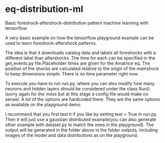 # eq-distribution-ml
Basic foreshock-aftershock-distribution pattern machine learning with tensorflow

A very basic example on how the tensorflow playground example can be used to learn foreshock-aftershock patterns. 

The idea is that it downloads catalog data and labels all foreshocks with a different label than aftershocks. The time for each can be specified in the get_events.py file.Placeholder times are given for the Amatrice eq.
The position of the shocks are calculated relative to the origin of the mainshock to keep dimensions simple. There is no time parameter right now.

To execute you have to run run.py, where you can also modify how many neurons and hidden layers should be considered under the class Run() (sorry again for the mess but at this stage a config file would make no sense). A lot of the options are hardcoded there. They are the same options as available on the playground demo.

I recommend that you first test it if you like by setting test = True in run.py. 
Then it will just use a gaussian distributed example(you can also generate other example with dataset.py to match the ones in the playground). 
The output will be generated in the folder above in the folder outputs, including images of the model and data distributions as on the playground. 
